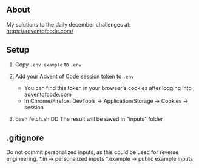 ## About
My solutions to the daily december challenges at:
https://adventofcode.com/

## Setup

1. Copy `.env.example` to `.env`
2. Add your Advent of Code session token to `.env`
   - You can find this token in your browser's cookies after logging into adventofcode.com
   - In Chrome/Firefox: DevTools -> Application/Storage -> Cookies -> session

3. bash fetch.sh DD
The result will be saved in "inputs" folder

## .gitignore
Do not commit personalized inputs, as this could be used for reverse engineering. 
*.in -> personalized inputs
*.example -> public example inputs